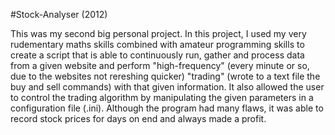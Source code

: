 #Stock-Analyser (2012)

This was my second big personal project. In this project, I used my very rudementary maths skills combined with amateur programming skills to create a script that is able to continuously run, gather and process data from a given website and perform "high-frequency" (every minute or so, due to the websites not rereshing quicker) "trading" (wrote to a text file the buy and sell commands) with that given information. It also allowed the user to control the trading algorithm by manipulating the given parameters in a configuration file (.ini). Although the program had many flaws, it was able to record stock prices for days on end and always made a profit.
